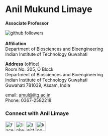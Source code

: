 # Anil Mukund Limaye
**Associate Professor**

[<img align="left" alt="github followers" src="https://img.shields.io/github/followers/molendolab?style=social" />][github]
<br>
<br>
**Affiliation**
</br>Department of Biosciences and Bioengineering</br>
Indian Institute of Technology Guwahati

**Address** (office)</br>
Room No. 305, O Block</br>
Department of Biosciences and Bioengineering</br>
Indian Institute of Technology Guwahati</br>
Guwahati 781039, Assam, India

email: amul@iitg.ac.in</br>
Phone: 0367-2582218

### Connect with Anil Limaye

[<img align="left" alt="facebook link" width="30px" src="https://cdn-icons.flaticon.com/png/512/2504/premium/2504903.png?token=exp=1635914035~hmac=6a1bf83aab3f9c5a565a782df910c0c2" />][facebook]
[<img align="left" alt="linkedin link" width="30px" src="https://cdn-icons.flaticon.com/png/512/2504/premium/2504923.png?token=exp=1635914630~hmac=ca2ceb969aa9daabf7192ada2e2b8e5a" />][linkedin]
[<img align="left" alt="twitter" width="30px" src="https://cdn-icons.flaticon.com/png/512/2504/premium/2504947.png?token=exp=1635915091~hmac=b66c6bd975b8c5b6c1230c5bc4a7ace1" />][twitter]
[<img align="left" alt="koo link" width="30px" src="https://www.kooapp.com/img/logoSolidOutline.png" />][koo]


[github]: https://github.com/molendolab
[facebook]: https://www.facebook.com/limaye.anil/
[linkedin]: https://www.linkedin.com/in/anil-limaye-472a6a52/
[twitter]: https://twitter.com/limaye_mukund
[koo]: https://www.kooapp.com/profile/anillimaye
